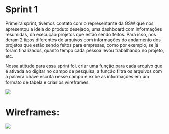 # Sprint 1

Primeira sprint, tivemos contato com o representante da GSW que nos apresentou a ideia do produto desejado, uma dashboard com informações resumidas, da execução projetos que estão sendo feitos. Para isso, nos deram 2 tipos diferentes de arquivos com informações do andamento dos projetos que estão sendo feitos para empresas, como por exemplo, se já foram finalizados, quanto tempo cada pessoa levou trabalhando no projeto, etc.

Nossa atitude para essa sprint foi, criar uma função para cada arquivo que é ativada ao digitar no campo de pesquisa, a função filtra os arquivos com a palavra chave escrita nesse campo e exibe as informações em um formato de tabela e criar os wireframes.

![](https://github.com/cpusfatec/CRUD/blob/main/SPRINT%201/BACKLOG%20SPRINT%201.png)

# Wireframes:

![](https://github.com/cpusfatec/CRUD/blob/main/Imagens/FIGMA/▶-GSW-FATEC.gif)
